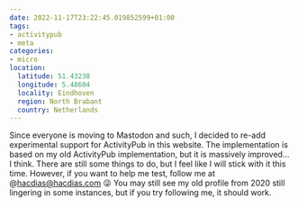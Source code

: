 ```yaml
---
date: 2022-11-17T23:22:45.019852599+01:00
tags:
- activitypub
- meta
categories:
- micro
location:
  latitude: 51.43238
  longitude: 5.48604
  locality: Eindhoven
  region: North Brabant
  country: Netherlands
---
```


Since everyone is moving to Mastodon and such, I decided to re-add experimental support for ActivityPub in this website. The implementation is based on my old ActivityPub implementation, but it is massively improved... I think. There are still some things to do, but I feel like I will stick with it this time. However, if you want to help me test, follow me at @hacdias@hacdias.com 😜 You may still see my old profile from 2020 still lingering in some instances, but if you try following me, it should work.
